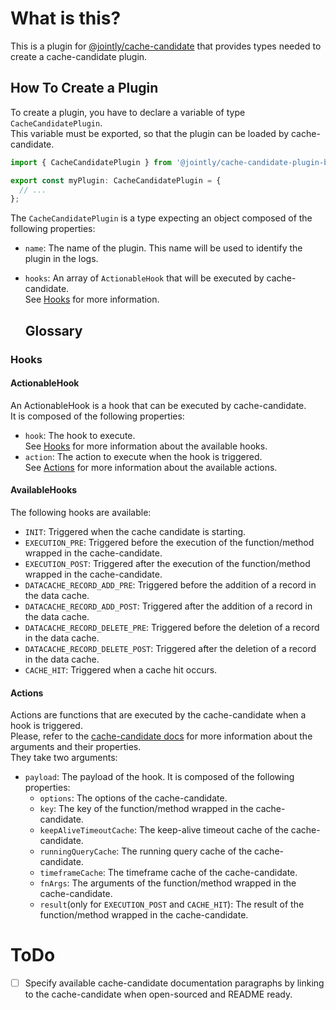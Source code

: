 # What is this?

This is a plugin for [@jointly/cache-candidate](https://github.com/JointlyTech/cache-candidate) that provides types needed to create a cache-candidate plugin.


## How To Create a Plugin

To create a plugin, you have to declare a variable of type `CacheCandidatePlugin`.  
This variable must be exported, so that the plugin can be loaded by cache-candidate.

```ts
import { CacheCandidatePlugin } from '@jointly/cache-candidate-plugin-base';

export const myPlugin: CacheCandidatePlugin = {
  // ...
};
```

The `CacheCandidatePlugin` is a type expecting an object composed of the following properties:
- `name`: The name of the plugin. This name will be used to identify the plugin in the logs.
- `hooks`: An array of `ActionableHook` that will be executed by cache-candidate.  
  See [Hooks](#ActionableHook) for more information.

  ## Glossary

### Hooks

#### ActionableHook

An ActionableHook is a hook that can be executed by cache-candidate.  
It is composed of the following properties:
- `hook`: The hook to execute.  
  See [Hooks](#AvailableHooks) for more information about the available hooks.
- `action`: The action to execute when the hook is triggered.  
  See [Actions](#Actions) for more information about the available actions.

#### AvailableHooks

The following hooks are available:
- `INIT`: Triggered when the cache candidate is starting.  
- `EXECUTION_PRE`: Triggered before the execution of the function/method wrapped in the cache-candidate.  
- `EXECUTION_POST`: Triggered after the execution of the function/method wrapped in the cache-candidate.
- `DATACACHE_RECORD_ADD_PRE`: Triggered before the addition of a record in the data cache.  
- `DATACACHE_RECORD_ADD_POST`: Triggered after the addition of a record in the data cache.
- `DATACACHE_RECORD_DELETE_PRE`: Triggered before the deletion of a record in the data cache.  
- `DATACACHE_RECORD_DELETE_POST`: Triggered after the deletion of a record in the data cache.
- `CACHE_HIT`: Triggered when a cache hit occurs.

#### Actions

Actions are functions that are executed by the cache-candidate when a hook is triggered.    
Please, refer to the [cache-candidate docs](https://github.com/JointlyTech/cache-candidate/blob/main/README.md) for more information about the arguments and their properties.  
They take two arguments:
- `payload`: The payload of the hook. It is composed of the following properties:
  - `options`: The options of the cache-candidate.
  - `key`: The key of the function/method wrapped in the cache-candidate.
  - `keepAliveTimeoutCache`: The keep-alive timeout cache of the cache-candidate.
  - `runningQueryCache`: The running query cache of the cache-candidate.
  - `timeframeCache`: The timeframe cache of the cache-candidate.
  - `fnArgs`: The arguments of the function/method wrapped in the cache-candidate.  
  - `result`(only for `EXECUTION_POST` and `CACHE_HIT`): The result of the function/method wrapped in the cache-candidate.


# ToDo

- [ ] Specify available cache-candidate documentation paragraphs by linking to the cache-candidate when open-sourced and README ready.